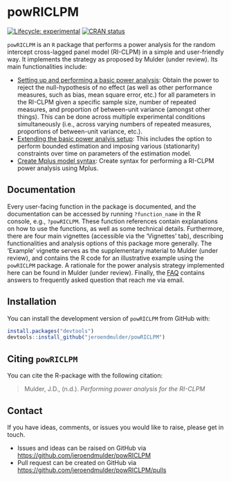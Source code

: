 
<!-- README.md is generated from README.Rmd. Please edit that file -->

# powRICLPM

<!-- badges: start -->

[![Lifecycle:
experimental](https://img.shields.io/badge/lifecycle-experimental-orange.svg)](https://lifecycle.r-lib.org/articles/stages.html#experimental)
[![CRAN
status](https://www.r-pkg.org/badges/version/powRICLPM)](https://CRAN.R-project.org/package=powRICLPM)
<!-- badges: end -->

`powRICLPM` is an `R` package that performs a power analysis for the
random intercept cross-lagged panel model (RI-CLPM) in a simple and
user-friendly way. It implements the strategy as proposed by Mulder
(under review). Its main functionalities include:

-   [Setting up and performing a basic power
    analysis](https://jeroendmulder.github.io/powRICLPM/articles/getting-started.html):
    Obtain the power to reject the null-hypothesis of no effect (as well
    as other performance measures, such as bias, mean square error,
    etc.) for all parameters in the RI-CLPM given a specific sample
    size, number of repeated measures, and proportion of between-unit
    variance (amongst other things). This can be done across multiple
    experimental conditions simultaneously (i.e., across varying numbers
    of repeated measures, proportions of between-unit variance, etc.).
-   [Extending the basic power analyis
    setup](https://jeroendmulder.github.io/powRICLPM/reference/extensions.html):
    This includes the option to perform bounded estimation and imposing
    various (stationarity) constraints over time on parameters of the
    estimation model.
-   [Create Mplus model
    syntax](https://jeroendmulder.github.io/powRICLPM/articles/mplus.html):
    Create syntax for performing a RI-CLPM power analysis using Mplus.

## Documentation

Every user-facing function in the package is documented, and the
documentation can be accessed by running `?function_name` in the R
console, e.g., `?powRICLPM`. These function references contain
explanations on how to use the functions, as well as some technical
details. Furthermore, there are four main vignettes (accessible via the
‘Vignettes’ tab), describing functionalities and analysis options of
this package more generally. The ‘Example’ vignette serves as the
supplementary material to Mulder (under review), and contains the R code
for an illustrative example using the `powRICLPM` package. A rationale
for the power analysis strategy implemented here can be found in Mulder
(under review). Finally, the
[FAQ](https://jeroendmulder.github.io/powRICLPM/faq.html) contains
answers to frequently asked question that reach me via email.

## Installation

You can install the development version of `powRICLPM` from GitHub with:

``` r
install.packages("devtools")
devtools::install_github("jeroendmulder/powRICLPM")
```

## Citing `powRICLPM`

You can cite the R-package with the following citation:

> Mulder, J.D., (n.d.). *Performing power analysis for the RI-CLPM*

## Contact

If you have ideas, comments, or issues you would like to raise, please
get in touch.

-   Issues and ideas can be raised on GitHub via
    <https://github.com/jeroendmulder/powRICLPM>
-   Pull request can be created on GitHub via
    <https://github.com/jeroendmulder/powRICLPM/pulls>
